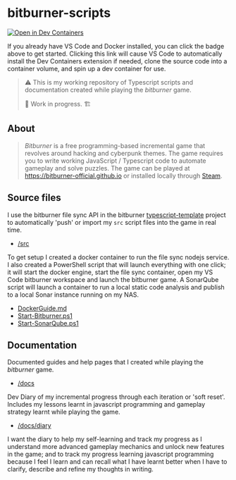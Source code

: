 # bitburner-scripts

[![Open in Dev Containers](https://img.shields.io/static/v1?label=Dev%20Containers&message=Open&color=blue&logo=visualstudiocode)](https://vscode.dev/redirect?url=vscode://ms-vscode-remote.remote-containers/cloneInVolume?url=https://github.com/mikejonestechno/bitburner-scripts)

If you already have VS Code and Docker installed, you can click the badge above to get started. Clicking this link will cause VS Code to automatically install the Dev Containers extension if needed, clone the source code into a container volume, and spin up a dev container for use.

> ⚠️ This is my working repository of Typescript scripts and documentation created while playing the _bitburner_ game.
>
> 🚧 Work in progress. 🏗️

## About

> _Bitburner_ is a free programming-based incremental game that revolves around hacking and cyberpunk themes. The game requires you to write working JavaScript / Typescript code to automate gameplay and solve puzzles. The game can be played at https://bitburner-official.github.io or installed locally through [Steam](https://store.steampowered.com/app/1812820/Bitburner/).

## Source files

I use the bitburner file sync API in the bitburner [typescript-template](https://github.com/bitburner-official/typescript-template) project to automatically 'push' or import my `src` script files into the game in real time.

- [/src](/src)

To get setup I created a docker container to run the file sync nodejs service. I also created a PowerShell script that will launch everything with one click; it will start the docker engine, start the file sync container, open my VS Code bitburner workspace and launch the bitburner game. A SonarQube script will launch a container to run a local static code analysis and publish to a local Sonar instance running on my NAS.

- [DockerGuide.md](DockerGuide.md)
- [Start-Bitburner.ps1](Start-Bitburner.ps1)
- [Start-SonarQube.ps1](Start-SonarQube.ps1)

## Documentation

Documented guides and help pages that I created while playing the _bitburner_ game.

- [/docs](/docs)

Dev Diary of my incremental progress through each iteration or 'soft reset'. Includes my lessons learnt in javascript programming and gameplay strategy learnt while playing the game.

- [/docs/diary](/docs/diary)

I want the diary to help my self-learning and track my progress as I understand more advanced gameplay mechanics and unlock new features in the game; and to track my progress learning javascript programming because I feel I learn and can recall what I have learnt better when I have to clarify, describe and refine my thoughts in writing.
